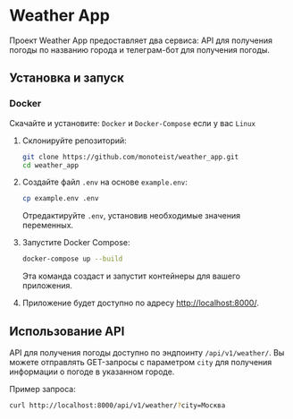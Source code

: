 # Weather App

Проект Weather App предоставляет два сервиса: API для получения погоды по названию города и телеграм-бот для получения погоды.

## Установка и запуск

### Docker

Cкачайте и установите: `Docker` и `Docker-Compose` если у вас `Linux`

1. Склонируйте репозиторий:

    ```bash
    git clone https://github.com/monoteist/weather_app.git
    cd weather_app
    ```

2. Создайте файл `.env` на основе `example.env`:

    ```bash
    cp example.env .env
    ```

    Отредактируйте `.env`, установив необходимые значения переменных.

3. Запустите Docker Compose:

    ```bash
    docker-compose up --build
    ```

    Эта команда создаст и запустит контейнеры для вашего приложения.

4. Приложение будет доступно по адресу [http://localhost:8000/](http://localhost:8000/).

## Использование API

API для получения погоды доступно по эндпоинту `/api/v1/weather/`. Вы можете отправлять GET-запросы с параметром `city` для получения информации о погоде в указанном городе.

Пример запроса:

```bash
curl http://localhost:8000/api/v1/weather/?city=Москва
```